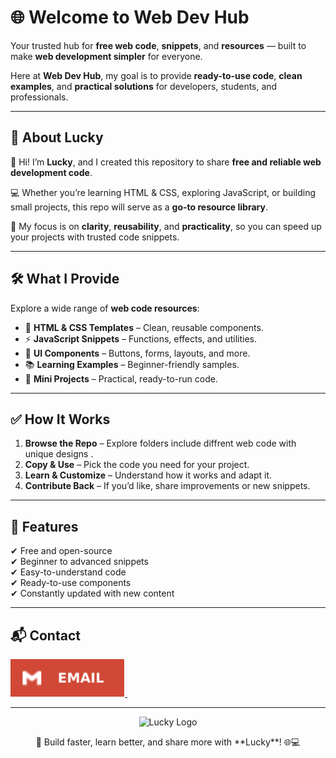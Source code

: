# 🌐 Welcome to **Web Dev Hub**

Your trusted hub for **free web code**, **snippets**, and **resources** — built to make **web development simpler** for everyone.  

Here at **Web Dev Hub**, my goal is to provide **ready-to-use code**, **clean examples**, and **practical solutions** for developers, students, and professionals.  

---

## 📖 About Lucky

👋 Hi! I’m **Lucky**, and I created this repository to share **free and reliable web development code**.  

💻 Whether you’re learning HTML & CSS, exploring JavaScript, or building small projects, this repo will serve as a **go-to resource library**.  

🚀 My focus is on **clarity**, **reusability**, and **practicality**, so you can speed up your projects with trusted code snippets.  

---

## 🛠️ What I Provide

Explore a wide range of **web code resources**:

- 📝 **HTML & CSS Templates** – Clean, reusable components.  
- ⚡ **JavaScript Snippets** – Functions, effects, and utilities.  
- 🎨 **UI Components** – Buttons, forms, layouts, and more.  
- 📚 **Learning Examples** – Beginner-friendly samples.  
- 🧩 **Mini Projects** – Practical, ready-to-run code.  

---

## ✅ How It Works

1. **Browse the Repo** – Explore folders include diffrent web code with unique designs .  
2. **Copy & Use** – Pick the code you need for your project.  
3. **Learn & Customize** – Understand how it works and adapt it.  
4. **Contribute Back** – If you’d like, share improvements or new snippets.  

---

## 📂 Features

✔ Free and open-source  
✔ Beginner to advanced snippets  
✔ Easy-to-understand code  
✔ Ready-to-use components  
✔ Constantly updated with new content  

---

## 📬 Contact

  <a href="https://mail.google.com/mail/?view=cm&fs=1&to=lakshayjofficial@gmail.com&su=Hello%20Lakshay&body=Hi%20Lakshay , " target="_blank">
    <img src="./img/email.svg" alt="Email Lakshay" title="Email Lakshay" height="60" />
  </a>&nbsp;&nbsp; 

---

<p align="center">
  <img src="logo.png" alt="Lucky Logo" width="200"/>
</p>  

<p align="center">🚀 Build faster, learn better, and share more with **Lucky**! 🌐💻</p>

